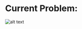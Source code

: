 # Current Problem:
![alt text](https://github.com/Sunecraftian/My-project/blob/master/Screenshot%20(73)?raw=true)
